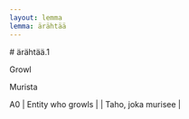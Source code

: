 ```yaml
---
layout: lemma
lemma: ärähtää
---
```


<div class="sense">
# <span class="sensename">ärähtää.1</span>

<span class="description">Growl</span>

<span class="description">Murista</span>

A0 | Entity who growls |   | Taho, joka murisee |  

</div>

